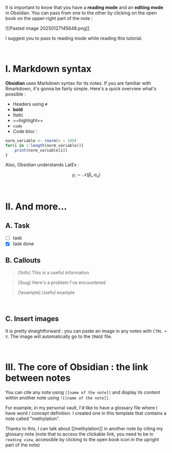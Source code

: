 It is important to know that you have a **reading mode** and an **editing mode** in Obsidian. You can pass from one to the other by clicking on the open book on the upper-right part of the note : 

![[Pasted image 20250127145648.png]]

I suggest you to pass to reading mode while reading this tutorial.

<br>

# I. Markdown syntax
**Obsidian** uses Markdown syntax for its notes. If you are familiar with Rmarkdown, it's gonna be fairly simple. Here's a quick overview what's possible : 
* Headers using `#`
* **bold**
* *Italic*
* ==highlight==
* `code`
* Code bloc : 

```r
norm_variable <- rnorm(n = 100)
for(i in 1:length(norm_variable)){
	print(norm_variable[i])
}
```

Also, Obsidian understands LatEx : 

$$
y_i \sim \mathcal{N}(\beta_i,  \sigma_e)
$$


<br>

# II. And more...
## A. Task
- [ ] task 
- [x] task done

## B. Callouts
> [!info]
> This is a useful information


> [!bug]
> Here's a problem I've encountered


> [!example]
> Useful example

<br>

## C. Insert images
It is pretty straightforward : you can paste an image in any notes with `CTRL + V`. The image will automatically go to the `IMAGE` file.


<br>

# III. The core of Obsidian : the link between notes

You can cite any note using `[[name of the note]]` and display its content within another note using `![[name of the note]]`.

For example, in my personal vault, I'd like to have a glossary file where I have word / concept definition. I created one in this template that contains a note called "methylation".

Thanks to this, I can talk about [[methylation]] in another note by citing my glossary note (note that to access the clickable link, you need to be in `reading view`, accessible by clicking to the open book icon in the upright part of the note)